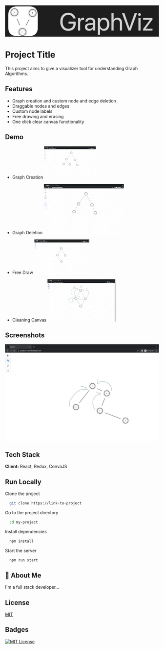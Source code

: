 ![Logo](./docs/images/graphViz.png)

# Project Title

This project aims to give a visualizer tool for understanding Graph Algorithms.

## Features

- Graph creation and custom node and edge deletion
- Draggable nodes and edges
- Custom node labels
- Free drawing and erasing
- One click clear canvas functionality

## Demo

- Graph Creation
  ![Creation](./docs/images/creation.gif)

- Graph Deletion
  ![Deletion](./docs/images/deletion.gif)

- Free Draw
  ![Free Drawing](./docs/images/draw.gif)

- Cleaning Canvas
  ![Clear](./docs/images/cleaning.gif)

## Screenshots

![App Screenshot](./docs/images/Screenshot.png)

## Tech Stack

**Client:** React, Redux, ConvaJS

## Run Locally

Clone the project

```bash
  git clone https://link-to-project
```

Go to the project directory

```bash
  cd my-project
```

Install dependencies

```bash
  npm install
```

Start the server

```bash
  npm run start
```

## 🚀 About Me

I'm a full stack developer...

## License

[MIT](https://github.com/cd-x/graphviz/blob/master/LICENSE)

## Badges

[![MIT License](https://img.shields.io/github/license/cd-x/graphviz)](https://github.com/cd-x/graphviz/blob/master/LICENSE)
